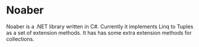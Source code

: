 Noaber
======

Noaber is a .NET library written in C#.
Currently it implements Linq to Tuples as a set of extension methods.
It has has some extra extension methods for collections.